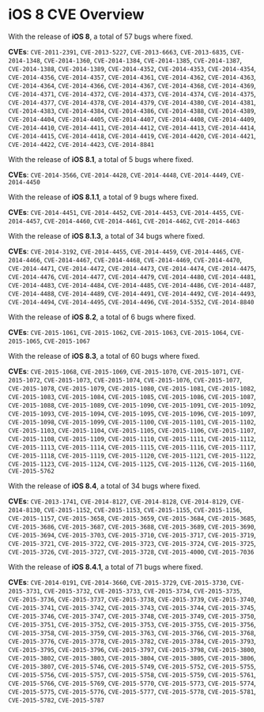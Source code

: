 # iOS 8 CVE Overview

With the release of **iOS 8**, a total of 57 bugs where fixed.

**CVEs**: `CVE-2011-2391`, `CVE-2013-5227`, `CVE-2013-6663`, `CVE-2013-6835`, `CVE-2014-1348`, `CVE-2014-1360`, `CVE-2014-1384`, `CVE-2014-1385`, `CVE-2014-1387`, `CVE-2014-1388`, `CVE-2014-1389`, `CVE-2014-4352`, `CVE-2014-4353`, `CVE-2014-4354`, `CVE-2014-4356`, `CVE-2014-4357`, `CVE-2014-4361`, `CVE-2014-4362`, `CVE-2014-4363`, `CVE-2014-4364`, `CVE-2014-4366`, `CVE-2014-4367`, `CVE-2014-4368`, `CVE-2014-4369`, `CVE-2014-4371`, `CVE-2014-4372`, `CVE-2014-4373`, `CVE-2014-4374`, `CVE-2014-4375`, `CVE-2014-4377`, `CVE-2014-4378`, `CVE-2014-4379`, `CVE-2014-4380`, `CVE-2014-4381`, `CVE-2014-4383`, `CVE-2014-4384`, `CVE-2014-4386`, `CVE-2014-4388`, `CVE-2014-4389`, `CVE-2014-4404`, `CVE-2014-4405`, `CVE-2014-4407`, `CVE-2014-4408`, `CVE-2014-4409`, `CVE-2014-4410`, `CVE-2014-4411`, `CVE-2014-4412`, `CVE-2014-4413`, `CVE-2014-4414`, `CVE-2014-4415`, `CVE-2014-4418`, `CVE-2014-4419`, `CVE-2014-4420`, `CVE-2014-4421`, `CVE-2014-4422`, `CVE-2014-4423`, `CVE-2014-8841`



With the release of **iOS 8.1**, a total of 5 bugs where fixed.

**CVEs**: `CVE-2014-3566`, `CVE-2014-4428`, `CVE-2014-4448`, `CVE-2014-4449`, `CVE-2014-4450`



With the release of **iOS 8.1.1**, a total of 9 bugs where fixed.

**CVEs**: `CVE-2014-4451`, `CVE-2014-4452`, `CVE-2014-4453`, `CVE-2014-4455`, `CVE-2014-4457`, `CVE-2014-4460`, `CVE-2014-4461`, `CVE-2014-4462`, `CVE-2014-4463`



With the release of **iOS 8.1.3**, a total of 34 bugs where fixed.

**CVEs**: `CVE-2014-3192`, `CVE-2014-4455`, `CVE-2014-4459`, `CVE-2014-4465`, `CVE-2014-4466`, `CVE-2014-4467`, `CVE-2014-4468`, `CVE-2014-4469`, `CVE-2014-4470`, `CVE-2014-4471`, `CVE-2014-4472`, `CVE-2014-4473`, `CVE-2014-4474`, `CVE-2014-4475`, `CVE-2014-4476`, `CVE-2014-4477`, `CVE-2014-4479`, `CVE-2014-4480`, `CVE-2014-4481`, `CVE-2014-4483`, `CVE-2014-4484`, `CVE-2014-4485`, `CVE-2014-4486`, `CVE-2014-4487`, `CVE-2014-4488`, `CVE-2014-4489`, `CVE-2014-4491`, `CVE-2014-4492`, `CVE-2014-4493`, `CVE-2014-4494`, `CVE-2014-4495`, `CVE-2014-4496`, `CVE-2014-5352`, `CVE-2014-8840`



With the release of **iOS 8.2**, a total of 6 bugs where fixed.

**CVEs**: `CVE-2015-1061`, `CVE-2015-1062`, `CVE-2015-1063`, `CVE-2015-1064`, `CVE-2015-1065`, `CVE-2015-1067`



With the release of **iOS 8.3**, a total of 60 bugs where fixed.

**CVEs**: `CVE-2015-1068`, `CVE-2015-1069`, `CVE-2015-1070`, `CVE-2015-1071`, `CVE-2015-1072`, `CVE-2015-1073`, `CVE-2015-1074`, `CVE-2015-1076`, `CVE-2015-1077`, `CVE-2015-1078`, `CVE-2015-1079`, `CVE-2015-1080`, `CVE-2015-1081`, `CVE-2015-1082`, `CVE-2015-1083`, `CVE-2015-1084`, `CVE-2015-1085`, `CVE-2015-1086`, `CVE-2015-1087`, `CVE-2015-1088`, `CVE-2015-1089`, `CVE-2015-1090`, `CVE-2015-1091`, `CVE-2015-1092`, `CVE-2015-1093`, `CVE-2015-1094`, `CVE-2015-1095`, `CVE-2015-1096`, `CVE-2015-1097`, `CVE-2015-1098`, `CVE-2015-1099`, `CVE-2015-1100`, `CVE-2015-1101`, `CVE-2015-1102`, `CVE-2015-1103`, `CVE-2015-1104`, `CVE-2015-1105`, `CVE-2015-1106`, `CVE-2015-1107`, `CVE-2015-1108`, `CVE-2015-1109`, `CVE-2015-1110`, `CVE-2015-1111`, `CVE-2015-1112`, `CVE-2015-1113`, `CVE-2015-1114`, `CVE-2015-1115`, `CVE-2015-1116`, `CVE-2015-1117`, `CVE-2015-1118`, `CVE-2015-1119`, `CVE-2015-1120`, `CVE-2015-1121`, `CVE-2015-1122`, `CVE-2015-1123`, `CVE-2015-1124`, `CVE-2015-1125`, `CVE-2015-1126`, `CVE-2015-1160`, `CVE-2015-5762`



With the release of **iOS 8.4**, a total of 34 bugs where fixed.

**CVEs**: `CVE-2013-1741`, `CVE-2014-8127`, `CVE-2014-8128`, `CVE-2014-8129`, `CVE-2014-8130`, `CVE-2015-1152`, `CVE-2015-1153`, `CVE-2015-1155`, `CVE-2015-1156`, `CVE-2015-1157`, `CVE-2015-3658`, `CVE-2015-3659`, `CVE-2015-3684`, `CVE-2015-3685`, `CVE-2015-3686`, `CVE-2015-3687`, `CVE-2015-3688`, `CVE-2015-3689`, `CVE-2015-3690`, `CVE-2015-3694`, `CVE-2015-3703`, `CVE-2015-3710`, `CVE-2015-3717`, `CVE-2015-3719`, `CVE-2015-3721`, `CVE-2015-3722`, `CVE-2015-3723`, `CVE-2015-3724`, `CVE-2015-3725`, `CVE-2015-3726`, `CVE-2015-3727`, `CVE-2015-3728`, `CVE-2015-4000`, `CVE-2015-7036`



With the release of **iOS 8.4.1**, a total of 71 bugs where fixed.

**CVEs**: `CVE-2014-0191`, `CVE-2014-3660`, `CVE-2015-3729`, `CVE-2015-3730`, `CVE-2015-3731`, `CVE-2015-3732`, `CVE-2015-3733`, `CVE-2015-3734`, `CVE-2015-3735`, `CVE-2015-3736`, `CVE-2015-3737`, `CVE-2015-3738`, `CVE-2015-3739`, `CVE-2015-3740`, `CVE-2015-3741`, `CVE-2015-3742`, `CVE-2015-3743`, `CVE-2015-3744`, `CVE-2015-3745`, `CVE-2015-3746`, `CVE-2015-3747`, `CVE-2015-3748`, `CVE-2015-3749`, `CVE-2015-3750`, `CVE-2015-3751`, `CVE-2015-3752`, `CVE-2015-3753`, `CVE-2015-3755`, `CVE-2015-3756`, `CVE-2015-3758`, `CVE-2015-3759`, `CVE-2015-3763`, `CVE-2015-3766`, `CVE-2015-3768`, `CVE-2015-3776`, `CVE-2015-3778`, `CVE-2015-3782`, `CVE-2015-3784`, `CVE-2015-3793`, `CVE-2015-3795`, `CVE-2015-3796`, `CVE-2015-3797`, `CVE-2015-3798`, `CVE-2015-3800`, `CVE-2015-3802`, `CVE-2015-3803`, `CVE-2015-3804`, `CVE-2015-3805`, `CVE-2015-3806`, `CVE-2015-3807`, `CVE-2015-5746`, `CVE-2015-5749`, `CVE-2015-5752`, `CVE-2015-5755`, `CVE-2015-5756`, `CVE-2015-5757`, `CVE-2015-5758`, `CVE-2015-5759`, `CVE-2015-5761`, `CVE-2015-5766`, `CVE-2015-5769`, `CVE-2015-5770`, `CVE-2015-5773`, `CVE-2015-5774`, `CVE-2015-5775`, `CVE-2015-5776`, `CVE-2015-5777`, `CVE-2015-5778`, `CVE-2015-5781`, `CVE-2015-5782`, `CVE-2015-5787`



